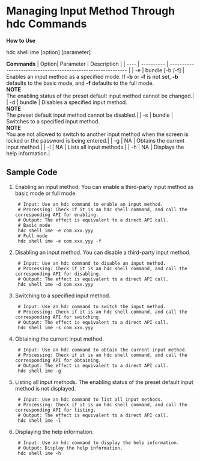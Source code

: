 # Managing Input Method Through hdc Commands

**How to Use**<br>

hdc shell ime [option] [parameter]

**Commands**
| Option| Parameter      | Description                                                        |
| ---- | ---------- | ------------------------------------------------------------ |
| -e | bundle [-b /-f] | Enables an input method as a specified mode. If **-b** or **-f** is not set, **-b** defaults to the basic mode, and **-f** defaults to the full mode.<br>**NOTE**<br>The enabling status of the preset default input method cannot be changed.|
| -d | bundle | Disables a specified input method.<br>**NOTE**<br>The preset default input method cannot be disabled.|
| -s   | bundle     | Switches to a specified input method.<br>**NOTE**<br>You are not allowed to switch to another input method when the screen is locked or the password is being entered.|
| -g   | NA         | Obtains the current input method.|
| -l   | NA         | Lists all input methods.|
| -h   | NA         | Displays the help information.|

## Sample Code

1. Enabling an input method. You can enable a third-party input method as basic mode or full mode.

   ```shell
    # Input: Use an hdc command to enable an input method.
    # Processing: Check if it is an hdc shell command, and call the corresponding API for enabling.
    # Output: The effect is equivalent to a direct API call.
    # Basic mode
    hdc shell ime -e com.xxx.yyy 
    # Full mode
    hdc shell ime -e com.xxx.yyy -f
   ```

2. Disabling an input method. You can disable a third-party input method.

   ```shell
    # Input: Use an hdc command to disable an input method.
    # Processing: Check if it is an hdc shell command, and call the corresponding API for disabling.
    # Output: The effect is equivalent to a direct API call.
    hdc shell ime -d com.xxx.yyy
   ```

3. Switching to a specified input method.

   ```shell
    # Input: Use an hdc command to switch the input method.
    # Processing: Check if it is an hdc shell command, and call the corresponding API for switching.
    # Output: The effect is equivalent to a direct API call.
    hdc shell ime -s com.xxx.yyy
   ```

4. Obtaining the current input method.

   ```shell
    # Input: Use an hdc command to obtain the current input method.
    # Processing: Check if it is an hdc shell command, and call the corresponding API for obtaining.
    # Output: The effect is equivalent to a direct API call.
    hdc shell ime -g
   ```

5. Listing all input methods. The enabling status of the preset default input method is not displayed.

   ```shell
    # Input: Use an hdc command to list all input methods.
    # Processing: Check if it is an hdc shell command, and call the corresponding API for listing.
    # Output: The effect is equivalent to a direct API call.
    hdc shell ime -l
   ```

6. Displaying the help information.

   ```shell
    # Input: Use an hdc command to display the help information.
    # Output: Display the help information.
    hdc shell ime -h
   ```
